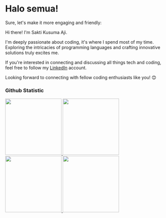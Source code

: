 # Halo semua! 
 

Sure, let's make it more engaging and friendly:

Hi there! I'm Sakti Kusuma Aji.

I'm deeply passionate about coding, it's where I spend most of my time. Exploring the intricacies of programming languages and crafting innovative solutions truly excites me.

If you're interested in connecting and discussing all things tech and coding, feel free to follow my [LinkedIn](https://www.linkedin.com/in/sakti-kusuma-aji/) account.

Looking forward to connecting with fellow coding enthusiasts like you! 😊
 
### Github Statistic
<p align="left">
<a href="https://github.com/saktiworkstation">
  <img height="180em" src="https://github-readme-stats-eight-theta.vercel.app/api?username=saktiworkstation&show_icons=true&theme=algolia&include_all_commits=true&count_private=true"/>
  <img height="180em" src="https://github-readme-stats-eight-theta.vercel.app/api/top-langs/?username=saktiworkstation&layout=compact&layout=compact&theme=algolia"/>

 <img height="180em" src="https://github-readme-streak-stats.herokuapp.com/?user=saktiworkstation&show_icons=true&theme=algolia&include_all_commits=true&count_private=true"/>
 <img height="180em" src="[![GitHub Streak](http://github-readme-streak-stats.herokuapp.com?user=saktiworkstation&show_icons=true&theme=algolia&include_all_commits=true&count_private=true)](https://git.io/streak-stats)"/>
</a>
</p>

<!--
**saktiworkstation/saktiworkstation** is a ✨ _special_ ✨ repository because its `README.md` (this file) appears on your GitHub profile.

Here are some ideas to get you started:

- 🔭 I’m currently working on ...
- 🌱 I’m currently learning ...
- 👯 I’m looking to collaborate on ...
- 🤔 I’m looking for help with ...
- 💬 Ask me about ...
- 📫 How to reach me: ...
- 😄 Pronouns: ...
- ⚡ Fun fact: ...
-->
